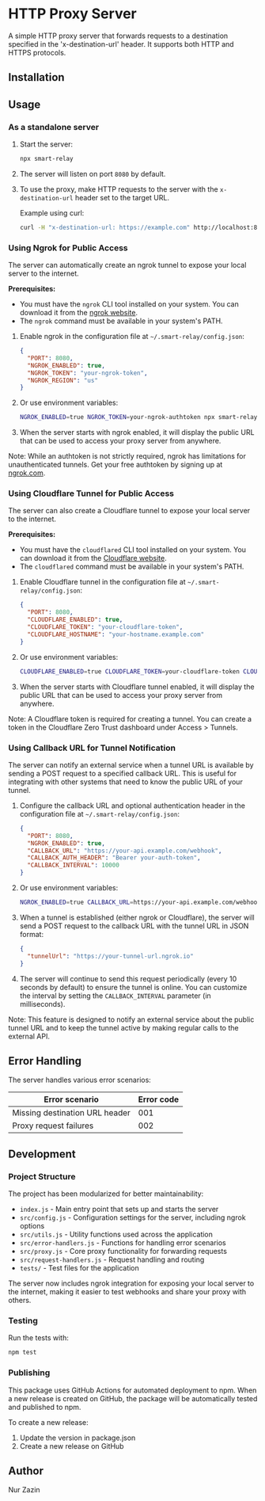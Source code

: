 # HTTP Proxy Server

A simple HTTP proxy server that forwards requests to a destination specified in the 'x-destination-url' header. It
supports both HTTP and HTTPS protocols.

## Installation

## Usage

### As a standalone server

1. Start the server:
   ```bash
   npx smart-relay
   ```

2. The server will listen on port `8080` by default.

3. To use the proxy, make HTTP requests to the server with the `x-destination-url` header set to the target URL.

   Example using curl:
   ```bash
   curl -H "x-destination-url: https://example.com" http://localhost:8080/path
   ```

### Using Ngrok for Public Access

The server can automatically create an ngrok tunnel to expose your local server to the internet.

**Prerequisites:**
- You must have the `ngrok` CLI tool installed on your system. You can download it from the [ngrok website](https://ngrok.com/download).
- The `ngrok` command must be available in your system's PATH.

1. Enable ngrok in the configuration file at `~/.smart-relay/config.json`:
   ```json
   {
     "PORT": 8080,
     "NGROK_ENABLED": true,
     "NGROK_TOKEN": "your-ngrok-token",
     "NGROK_REGION": "us"
   }
   ```

2. Or use environment variables:
   ```bash
   NGROK_ENABLED=true NGROK_TOKEN=your-ngrok-authtoken npx smart-relay
   ```

3. When the server starts with ngrok enabled, it will display the public URL that can be used to access your proxy
   server from anywhere.

Note: While an authtoken is not strictly required, ngrok has limitations for unauthenticated tunnels. Get your free
authtoken by signing up at [ngrok.com](https://ngrok.com/).

### Using Cloudflare Tunnel for Public Access

The server can also create a Cloudflare tunnel to expose your local server to the internet.

**Prerequisites:**
- You must have the `cloudflared` CLI tool installed on your system. You can download it from the [Cloudflare website](https://developers.cloudflare.com/cloudflare-one/connections/connect-apps/install-and-setup/installation/).
- The `cloudflared` command must be available in your system's PATH.

1. Enable Cloudflare tunnel in the configuration file at `~/.smart-relay/config.json`:
   ```json
   {
     "PORT": 8080,
     "CLOUDFLARE_ENABLED": true,
     "CLOUDFLARE_TOKEN": "your-cloudflare-token",
     "CLOUDFLARE_HOSTNAME": "your-hostname.example.com"
   }
   ```

2. Or use environment variables:
   ```bash
   CLOUDFLARE_ENABLED=true CLOUDFLARE_TOKEN=your-cloudflare-token CLOUDFLARE_HOSTNAME=your-hostname.example.com npx smart-relay
   ```

3. When the server starts with Cloudflare tunnel enabled, it will display the public URL that can be used to access your
   proxy server from anywhere.

Note: A Cloudflare token is required for creating a tunnel. You can create a token in the Cloudflare Zero Trust
dashboard under Access > Tunnels.

### Using Callback URL for Tunnel Notification

The server can notify an external service when a tunnel URL is available by sending a POST request to a specified
callback URL. This is useful for integrating with other systems that need to know the public URL of your tunnel.

1. Configure the callback URL and optional authentication header in the configuration file at
   `~/.smart-relay/config.json`:
   ```json
   {
     "PORT": 8080,
     "NGROK_ENABLED": true,
     "CALLBACK_URL": "https://your-api.example.com/webhook",
     "CALLBACK_AUTH_HEADER": "Bearer your-auth-token",
     "CALLBACK_INTERVAL": 10000
   }
   ```

2. Or use environment variables:
   ```bash
   NGROK_ENABLED=true CALLBACK_URL=https://your-api.example.com/webhook CALLBACK_AUTH_HEADER="Bearer your-auth-token" CALLBACK_INTERVAL=10000 npx smart-relay
   ```

3. When a tunnel is established (either ngrok or Cloudflare), the server will send a POST request to the callback URL
   with the tunnel URL in JSON format:
   ```json
   {
     "tunnelUrl": "https://your-tunnel-url.ngrok.io"
   }
   ```

4. The server will continue to send this request periodically (every 10 seconds by default) to ensure the tunnel is online.
   You can customize the interval by setting the `CALLBACK_INTERVAL` parameter (in milliseconds).

Note: This feature is designed to notify an external service about the public tunnel URL and to keep the tunnel active
by making regular calls to the external API.

## Error Handling

The server handles various error scenarios:

| Error scenario                 | Error code |
|--------------------------------|------------|
| Missing destination URL header | 001        |
| Proxy request failures         | 002        |

## Development

### Project Structure

The project has been modularized for better maintainability:

- `index.js` - Main entry point that sets up and starts the server
- `src/config.js` - Configuration settings for the server, including ngrok options
- `src/utils.js` - Utility functions used across the application
- `src/error-handlers.js` - Functions for handling error scenarios
- `src/proxy.js` - Core proxy functionality for forwarding requests
- `src/request-handlers.js` - Request handling and routing
- `tests/` - Test files for the application

The server now includes ngrok integration for exposing your local server to the internet, making it easier to test
webhooks and share your proxy with others.

### Testing

Run the tests with:

```bash
npm test
```

### Publishing

This package uses GitHub Actions for automated deployment to npm. When a new release is created on GitHub, the package
will be automatically tested and published to npm.

To create a new release:

1. Update the version in package.json
2. Create a new release on GitHub

## Author

Nur Zazin
